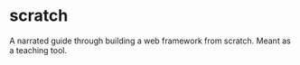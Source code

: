 scratch
=======

A narrated guide through building a web framework from scratch. Meant as a teaching tool.
